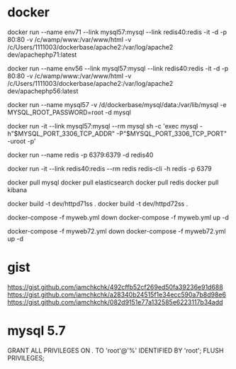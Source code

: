 # docker

docker run --name env71 --link mysql57:mysql --link redis40:redis -it -d -p 80:80 -v /c/wamp/www:/var/www/html -v /c/Users/1111003/dockerbase/apache2:/var/log/apache2 dev/apachephp71:latest

docker run --name env56 --link mysql57:mysql --link redis40:redis -it -d -p 80:80 -v /c/wamp/www:/var/www/html -v /c/Users/1111003/dockerbase/apache2:/var/log/apache2 dev/apachephp56:latest


docker run --name mysql57 -v /d/dockerbase/mysql/data:/var/lib/mysql -e MYSQL_ROOT_PASSWORD=root -d mysql

docker run -it --link mysql57:mysql --rm mysql sh -c 'exec mysql -h"$MYSQL_PORT_3306_TCP_ADDR" -P"$MYSQL_PORT_3306_TCP_PORT" -uroot -p'


docker run --name redis -p 6379:6379 -d redis40

docker run -it --link redis40:redis --rm redis redis-cli -h redis -p 6379


docker pull mysql
docker pull elasticsearch
docker pull redis
docker pull kibana


docker build -t dev/httpd71ss .
docker build -t dev/httpd72ss .



docker-compose -f myweb.yml down
docker-compose -f myweb.yml up -d

docker-compose -f myweb72.yml down
docker-compose -f myweb72.yml up -d

# gist
https://gist.github.com/iamchkchk/492cffb52cf269ed50fa39236e91d688
https://gist.github.com/iamchkchk/a28340b24515f1e34ecc590a7b8d98e6
https://gist.github.com/iamchkchk/082d9151e77a132585e6223117b34add


# mysql 5.7
GRANT ALL PRIVILEGES ON *.* TO 'root'@'%' IDENTIFIED BY 'root';
FLUSH PRIVILEGES;

